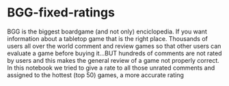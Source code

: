 # BGG-fixed-ratings
BGG is the biggest boardgame (and not only) enciclopedia. If you want information about a tabletop game that is the right place. Thousands of users all over the world comment and review games so that other users can evaluate a game before buying it...BUT hundreds of comments are not rated by users and this makes the general review of a game not properly correct. In this notebook we tried to give a rate to all those unrated comments and assigned to the hottest (top 50) games, a more accurate rating
